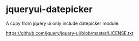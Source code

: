 jqueryui-datepicker
===================

A copy from jquery ui only include datepicker module.

https://github.com/jquery/jquery-ui/blob/master/LICENSE.txt
